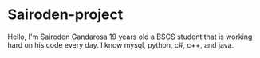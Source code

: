 # Sairoden-project

Hello, I'm Sairoden Gandarosa 19 years old a BSCS student that is working hard on his code every day. I know mysql, python, c#, c++, and java.
